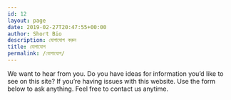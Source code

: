 ```yaml
---
id: 12
layout: page
date: 2019-02-27T20:47:55+00:00
author: Short Bio
description: যোগাযোগ করুন
title: যোগাযোগ
permalink: /যোগাযোগ/
---
```

We want to hear from you. Do you have ideas for information you’d like to see on this site? If you’re having issues with this website. Use the form below to ask anything. Feel free to contact us anytime.
